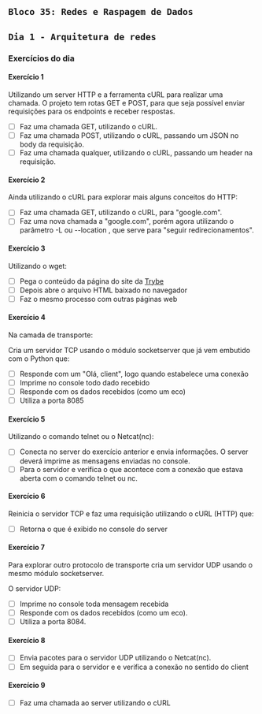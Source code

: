 ## `Bloco 35: Redes e Raspagem de Dados`

## `Dia 1 - Arquitetura de redes`

### Exercícios do dia

#### Exercício 1

Utilizando um server HTTP e a ferramenta cURL para realizar uma chamada.
O projeto tem rotas GET e POST, para que seja possível enviar requisições para os endpoints e receber respostas.

- [ ] Faz uma chamada GET, utilizando o cURL.
- [ ] Faz uma chamada POST, utilizando o cURL, passando um JSON no body da requisição.
- [ ] Faz uma chamada qualquer, utilizando o cURL, passando um header na requisição.

#### Exercício 2

Ainda utilizando o cURL para explorar mais alguns conceitos do HTTP:

- [ ] Faz uma chamada GET, utilizando o cURL, para "google.com".
- [ ] Faz uma nova chamada a "google.com", porém agora utilizando o parâmetro -L ou --location , que serve para "seguir redirecionamentos".

#### Exercício 3

Utilizando o wget:

- [ ] Pega o conteúdo da página do site da [Trybe](https://www.betrybe.com)
- [ ] Depois abre o arquivo HTML baixado no navegador
- [ ] Faz o mesmo processo com outras páginas web

#### Exercício 4

Na camada de transporte:

Cria um servidor TCP usando o módulo socketserver que já vem embutido com o Python que:

- [ ] Responde com um "Olá, client", logo quando estabelece uma conexão
- [ ] Imprime no console todo dado recebido
- [ ] Responde com os dados recebidos (como um eco)
- [ ] Utiliza a porta 8085

#### Exercício 5

Utilizando o comando telnet ou o Netcat(nc):

- [ ] Conecta no server do exercício anterior e envia informações. O server deverá imprime as mensagens enviadas no console.
- [ ] Para o servidor e verifica o que acontece com a conexão que estava aberta com o comando telnet ou nc.

#### Exercício 6

Reinicia o servidor TCP e faz uma requisição utilizando o cURL (HTTP) que:

- [ ] Retorna o que é exibido no console do server

#### Exercício 7

Para explorar outro protocolo de transporte cria um servidor UDP usando o mesmo módulo socketserver.

O servidor UDP:

- [ ] Imprime no console toda mensagem recebida
- [ ] Responde com os dados recebidos (como um eco).
- [ ] Utiliza a porta 8084.

#### Exercício 8

- [ ] Envia pacotes para o servidor UDP utilizando o Netcat(nc).
- [ ] Em seguida para o servidor e e verifica a conexão no sentido do client

#### Exercício 9

- [ ] Faz uma chamada ao server utilizando o cURL
